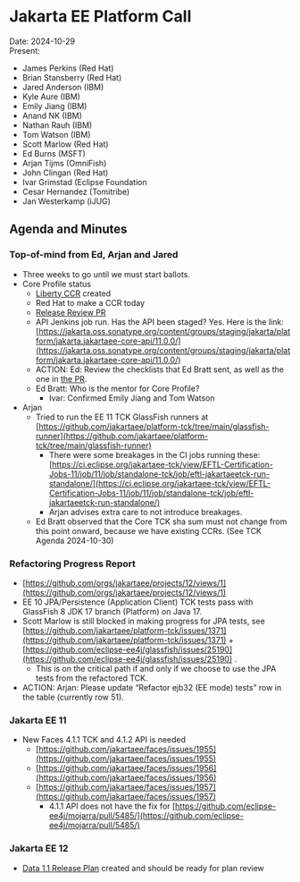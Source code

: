 # Jakarta EE Platform Call

Date: 2024-10-29  
Present:

- James Perkins (Red Hat)  
- Brian Stansberry (Red Hat)  
- Jared Anderson (IBM)  
- Kyle Aure (IBM)  
- Emily Jiang (IBM)  
- Anand NK (IBM)  
- Nathan Rauh (IBM)  
- Tom Watson (IBM)  
- Scott Marlow (Red Hat)  
- Ed Burns (MSFT)  
- Arjan Tijms (OmniFish)  
- John Clingan (Red Hat)  
- Ivar Grimstad (Eclipse Foundation  
- Cesar Hernandez (Tomitribe)  
- Jan Westerkamp (iJUG)

## Agenda and Minutes

### Top-of-mind from Ed, Arjan and Jared

* Three weeks to go until we must start ballots.  
* Core Profile status  
  * [Liberty CCR](https://github.com/jakartaee/platform/issues/975) created  
  * Red Hat to make a CCR today  
  * [Release Review PR](https://github.com/jakartaee/specifications/pull/782)   
  * API Jenkins job run.  Has the API been staged? Yes. Here is the link:  
    [https://jakarta.oss.sonatype.org/content/groups/staging/jakarta/platform/jakarta.jakartaee-core-api/11.0.0/](https://jakarta.oss.sonatype.org/content/groups/staging/jakarta/platform/jakarta.jakartaee-core-api/11.0.0/)   
  * ACTION: Ed: Review the checklists that Ed Bratt sent, as well as the one in [the PR](https://github.com/jakartaee/specifications/pull/782).  
  * Ed Bratt: Who is the mentor for Core Profile?  
    * Ivar: Confirmed Emily Jiang and Tom Watson  
* Arjan  
  * Tried to run the EE 11 TCK GlassFish runners at [https://github.com/jakartaee/platform-tck/tree/main/glassfish-runner](https://github.com/jakartaee/platform-tck/tree/main/glassfish-runner)  
    * There were some breakages in the CI jobs running these: [https://ci.eclipse.org/jakartaee-tck/view/EFTL-Certification-Jobs-11/job/11/job/standalone-tck/job/eftl-jakartaeetck-run-standalone/](https://ci.eclipse.org/jakartaee-tck/view/EFTL-Certification-Jobs-11/job/11/job/standalone-tck/job/eftl-jakartaeetck-run-standalone/)  
    * Arjan advises extra care to not introduce breakages.  
  * Ed Bratt observed that the Core TCK sha sum must not change from this point onward, because we have existing CCRs. (See TCK Agenda 2024-10-30)

### Refactoring Progress Report

* [https://github.com/orgs/jakartaee/projects/12/views/1](https://github.com/orgs/jakartaee/projects/12/views/1)  
* EE 10 JPA/Persistence (Application Client) TCK tests pass with GlassFish 8 JDK 17 branch (Platform) on Java 17\.  
* Scott Marlow is still blocked in making progress for JPA tests, see [https://github.com/jakartaee/platform-tck/issues/1371](https://github.com/jakartaee/platform-tck/issues/1371) \+ [https://github.com/eclipse-ee4j/glassfish/issues/25190](https://github.com/eclipse-ee4j/glassfish/issues/25190) .   
  * This is on the critical path if and only if we choose to use the JPA tests from the refactored TCK.  
* ACTION: Arjan: Please update “Refactor ejb32 (EE mode) tests” row in the table (currently row 51).

### Jakarta EE 11

* New Faces 4.1.1 TCK and 4.1.2 API is needed  
  * [https://github.com/jakartaee/faces/issues/1955](https://github.com/jakartaee/faces/issues/1955)  
  * [https://github.com/jakartaee/faces/issues/1956](https://github.com/jakartaee/faces/issues/1956)  
  * [https://github.com/jakartaee/faces/issues/1957](https://github.com/jakartaee/faces/issues/1957)  
    * 4.1.1 API does not have the fix for [https://github.com/eclipse-ee4j/mojarra/pull/5485/](https://github.com/eclipse-ee4j/mojarra/pull/5485/)


  

### Jakarta EE 12

* [Data 1.1 Release Plan](https://projects.eclipse.org/projects/ee4j.data/releases/1.1/plan) created and should be ready for plan review